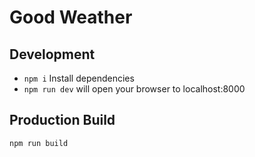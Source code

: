 # Good Weather

## Development

- `npm i` Install dependencies
- `npm run dev` will open your browser to localhost:8000

## Production Build

`npm run build`
